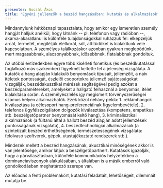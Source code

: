 ```yaml
---
presenter: Gocsál Ákos
title: "Egyéni jellemzők a beszéd hangzásában: kutatás és alkalmazások"
---
```


Mindannyiunk hétköznapi tapasztalata, hogy amikor egy ismeretlen személy hangját halljuk anélkül, hogy látnánk -- pl. telefonon vagy rádióban --, akarva-akaratlanul is különféle tulajdonságokkal ruházzuk fel: elképzeljük arcát, termetét, megítéljük életkorát, sőt, attitűdöket is kialakítunk vele kapcsolatban. A személyes találkozáskor azonban gyakran meglepődünk, mert magasabbnak, alacsonyabbnak, idősebbnek, fiatalabbnak gondoltuk.

Az utóbbi évtizedekben egyre több kísérleti fonetikus (és beszédkutatással foglalkozó más szakember) figyelmét keltette fel a jelenség vizsgálata. A kutatók a hang alapján kialakuló benyomások típusait, jellemzőit, a naiv ítéletek pontosságát, észlelői csoportokra jellemző sajátosságokat vizsgálják, beszédakusztikai mérések segítségével pedig azokat a beszédparamétereket, amelyeket a hallgató felhasznál a benyomás, ítélet kialakítása során. A személyészlelés így megismert törvényszerűségei számos helyen alkalmazhatók. Ezek közül néhány példa: 1. reklámhangok kiválasztása (a célcsoport hang-preferenciáinak figyelembevétele), 2. telefonos ügyfélszolgálaton dolgozók kiválasztása (kompetens, empatikus stb. beszélgetőpartner benyomását keltő hang), 3. kriminalisztikai alkalmazások (a fültanú által a hallott beszéd alapján adott jellemzések pontosságának vizsgálata), 4. beszédtechnológiai alkalmazások (a szintetizált beszéd érthetőségének, természetességének vizsgálata: felolvasó szoftverek, gépek, utastájékoztató rendszerek stb.).

Mindezek mellett a beszéd hangzásának, akusztikai minőségének akkor is van jelentősége, amikor látjuk a beszélgetőpartnert. Kutatások igazolják, hogy a párválasztásban, különféle kommunikációs helyzetekben a dominanciaviszonyok alakulásában, s általában is a másik emberről való gondolkodásban meghatározó szerepe van.

Az előadás a fenti problémakört, kutatási feladatait, lehetőségeit, dilemmáit mutatja be.

